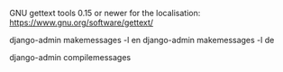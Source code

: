 GNU gettext tools 0.15 or newer for the localisation: https://www.gnu.org/software/gettext/

django-admin makemessages -l en
django-admin makemessages -l de

django-admin compilemessages

